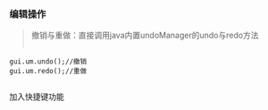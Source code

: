 ### 编辑操作
>撤销与重做：直接调用java内置undoManager的undo与redo方法
>```
    gui.um.undo();//撤销
    gui.um.redo();//重做
>```

加入快捷键功能